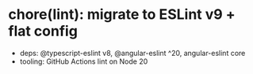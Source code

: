 # chore(lint): migrate to ESLint v9 + flat config

- deps: @typescript-eslint v8, @angular-eslint ^20, angular-eslint core
- tooling: GitHub Actions lint on Node 20
